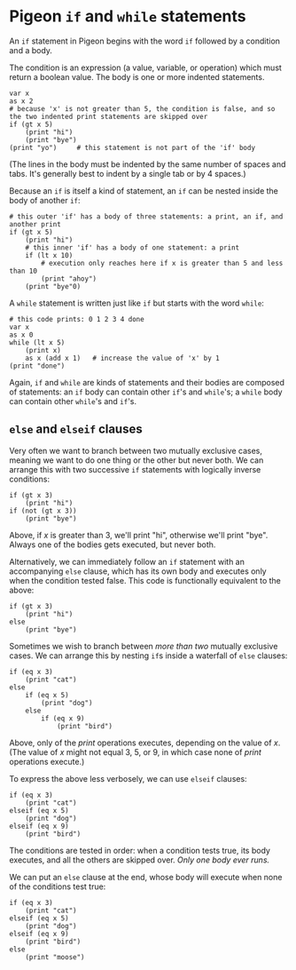 # Pigeon `if` and `while` statements

An `if` statement in Pigeon begins with the word `if` followed by a condition and a body.

The condition is an expression (a value, variable, or operation) which must return a boolean value. The body is one or more indented statements.

```
var x
as x 2
# because 'x' is not greater than 5, the condition is false, and so the two indented print statements are skipped over
if (gt x 5)
    (print "hi")
    (print "bye")
(print "yo")     # this statement is not part of the 'if' body
```

(The lines in the body must be indented by the same number of spaces and tabs. It's generally best to indent by a single tab or by 4 spaces.)

Because an `if` is itself a kind of statement, an `if` can be nested inside the body of another `if`:

```
# this outer 'if' has a body of three statements: a print, an if, and another print
if (gt x 5)
    (print "hi")
    # this inner 'if' has a body of one statement: a print
    if (lt x 10)
        # execution only reaches here if x is greater than 5 and less than 10
        (print "ahoy")
    (print "bye"0)
```

A `while` statement is written just like `if` but starts with the word `while`:

```
# this code prints: 0 1 2 3 4 done
var x
as x 0
while (lt x 5)
    (print x)
    as x (add x 1)   # increase the value of 'x' by 1
(print "done")
```

Again, `if` and `while` are kinds of statements and their bodies are composed of statements: an `if` body can contain other `if`'s and `while`'s; a `while` body can contain other `while`'s and `if`'s.

## `else` and `elseif` clauses

Very often we want to branch between two mutually exclusive cases, meaning we want to do one thing or the other but never both. We can arrange this with two successive `if` statements with logically inverse conditions:

```
if (gt x 3)
    (print "hi")
if (not (gt x 3))
    (print "bye")
```

Above, if *x* is greater than 3, we'll print "hi", otherwise we'll print "bye". Always one of the bodies gets executed, but never both.

Alternatively, we can immediately follow an `if` statement with an accompanying `else` clause, which has its own body and executes only when the condition tested false. This code is functionally equivalent to the above:

```
if (gt x 3)
    (print "hi")
else            
    (print "bye")
```

Sometimes we wish to branch between *more than two* mutually exclusive cases. We can arrange this by nesting `if`s inside a waterfall of `else` clauses:

```
if (eq x 3) 
    (print "cat")
else
    if (eq x 5)
        (print "dog")
    else
        if (eq x 9)
            (print "bird")
```

Above, only of the *print* operations executes, depending on the value of *x*. (The value of *x* might not equal 3, 5, or 9, in which case none of *print* operations execute.)

To express the above less verbosely, we can use `elseif` clauses:

```
if (eq x 3) 
    (print "cat")
elseif (eq x 5)
    (print "dog")
elseif (eq x 9)
    (print "bird")
```

The conditions are tested in order: when a condition tests true, its body executes, and all the others are skipped over. *Only one body ever runs.* 

We can put an `else` clause at the end, whose body will execute when none of the conditions test true:

```
if (eq x 3) 
    (print "cat")
elseif (eq x 5)
    (print "dog")
elseif (eq x 9)
    (print "bird")
else 
    (print "moose")
```
